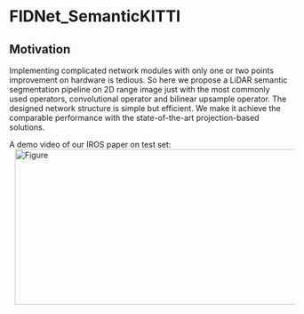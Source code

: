 # FIDNet_SemanticKITTI

## Motivation
Implementing complicated network modules with only one or two points improvement on hardware is tedious. So here we propose a LiDAR semantic segmentation pipeline on 2D range image just with the most commonly used operators, convolutional operator and bilinear upsample operator. The designed network structure is simple but efficient. We make it achieve the comparable performance with the state-of-the-art projection-based solutions.   

A demo video of our IROS paper on test set:
<br />
<img src="https://github.com/placeforyiming/IROS21-FIDNet-SemanticKITTI/blob/main/semantic.gif?raw=true" alt="Figure" style="width: 540px; height: 280px;" hspace="10" align="left"/>
